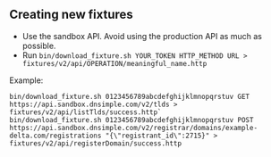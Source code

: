 ## Creating new fixtures

- Use the sandbox API. Avoid using the production API as much as possible.
- Run `bin/download_fixture.sh YOUR_TOKEN HTTP_METHOD URL > fixtures/v2/api/OPERATION/meaningful_name.http`

Example:

```
bin/download_fixture.sh 0123456789abcdefghijklmnopqrstuv GET https://api.sandbox.dnsimple.com/v2/tlds > fixtures/v2/api/listTlds/success.http`
bin/download_fixture.sh 0123456789abcdefghijklmnopqrstuv POST https://api.sandbox.dnsimple.com/v2/registrar/domains/example-delta.com/registrations "{\"registrant_id\":2715}" > fixtures/v2/api/registerDomain/success.http
```

